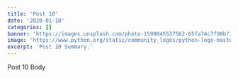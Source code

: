 ```yaml
---
title: 'Post 10'
date: '2020-01-10'
categories: []
banner: 'https://images.unsplash.com/photo-1599845537562-65fa74c7f98b?ixlib=rb-1.2.1&ixid=eyJhcHBfaWQiOjEyMDd9&auto=format&fit=crop&w=2700&q=80'
image: 'https://www.python.org/static/community_logos/python-logo-master-v3-TM.png'
excerpt: 'Post 10 Summary.'
---
```


Post 10 Body